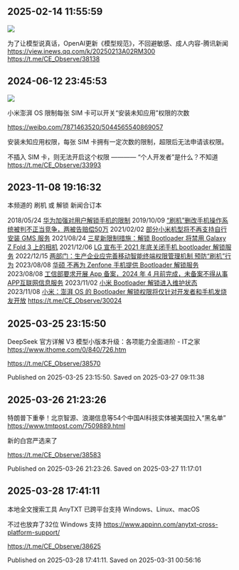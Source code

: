 
## 2025-02-14 11:55:59

![](assets/CE_Observe/20250319_124026_712866.jpg) 

为了让模型说真话，OpenAI更新《模型规范》，不回避敏感、成人内容-腾讯新闻
https://view.inews.qq.com/k/20250213A02RM300
https://t.me/CE_Observe/38138

## 2024-06-12 23:45:53

![](assets/CE_Observe/20250319_140919_510521.jpg) 

小米澎湃 OS 限制每张 SIM 卡可以开关“安装未知应用”权限的次数

https://weibo.com/7871463520/5044565540869057

安装未知应用权限，每张 SIM 卡拥有一定次数的限制，超限后无法申请该权限。 ​​​

不插入 SIM 卡，则无法开启这个权限
————
“个人开发者”是什么？不知道
https://t.me/CE_Observe/33993

## 2023-11-08 19:16:32



本频道的 刷机 或 解锁 新闻合订本

2018/05/24 [华为加强对用户解锁手机的限制](https://t.me/CE_Observe/5425)
2019/10/09 [“刷机”删改手机操作系统被判不正当竞争，两被告赔偿50万](https://t.me/CE_Observe/10563)
2021/02/02 [部分小米机型将不再支持自行安装 GMS 服务](https://t.me/CE_Observe/16238)
2021/08/24 [三星新限制措施：解锁 Bootloader 将禁用 Galaxy Z Fold 3 上的相机](https://t.me/CE_Observe/18666)
2021/12/06 [LG 宣布于 2021 年底关闭手机 bootloader 解锁服务](https://t.me/CE_Observe/19803)
2022/12/15 [两部门：生产企业应完善移动智能终端权限管理机制 预防“刷机”行为](https://t.me/CE_Observe/28898)
2023/08/08 [华硕 不再为 Zenfone 手机提供 Bootloader 解锁服务](https://t.me/CE_Observe/28840)
2023/08/08 [工信部要求开展 App 备案，2024 年 4 月前完成，未备案不得从事APP互联网信息服务](https://t.me/CE_Observe/28841)
2023/11/02 [小米 Bootloader 解锁进入维护状态](https://t.me/CE_Observe/29968)
2023/11/08 [小米：澎湃 OS 的 Bootloader 解锁权限将仅针对开发者和手机发烧友开放](https://t.me/CE_Observe/30022)
https://t.me/CE_Observe/30024

## 2025-03-25 23:15:50


DeepSeek 官方详解 V3 模型小版本升级：各项能力全面进阶 - IT之家
https://www.ithome.com/0/840/726.htm

https://t.me/CE_Observe/38570

Published on 2025-03-25 23:15:50. Saved on 2025-03-27 09:11:38

## 2025-03-26 21:23:26


特朗普下重拳！北京智源、浪潮信息等54个中国AI科技实体被美国拉入“黑名单”
https://www.tmtpost.com/7509889.html

新的白宫严选来了

https://t.me/CE_Observe/38583

Published on 2025-03-26 21:23:26. Saved on 2025-03-27 11:17:01

## 2025-03-28 17:41:11


本地全文搜索工具 AnyTXT 已跨平台支持 Windows、Linux、macOS

不过也放弃了32位 Windows 支持
https://www.appinn.com/anytxt-cross-platform-support/

https://t.me/CE_Observe/38625

Published on 2025-03-28 17:41:11. Saved on 2025-03-31 00:56:16
